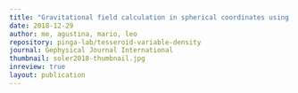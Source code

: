 ```yaml
---
title: "Gravitational field calculation in spherical coordinates using variable densities in depth"
date: 2018-12-29
author: me, agustina, mario, leo
repository: pinga-lab/tesseroid-variable-density
journal: Gephysical Journal International
thumbnail: soler2018-thumbnail.jpg
inreview: true
layout: publication
---
```

